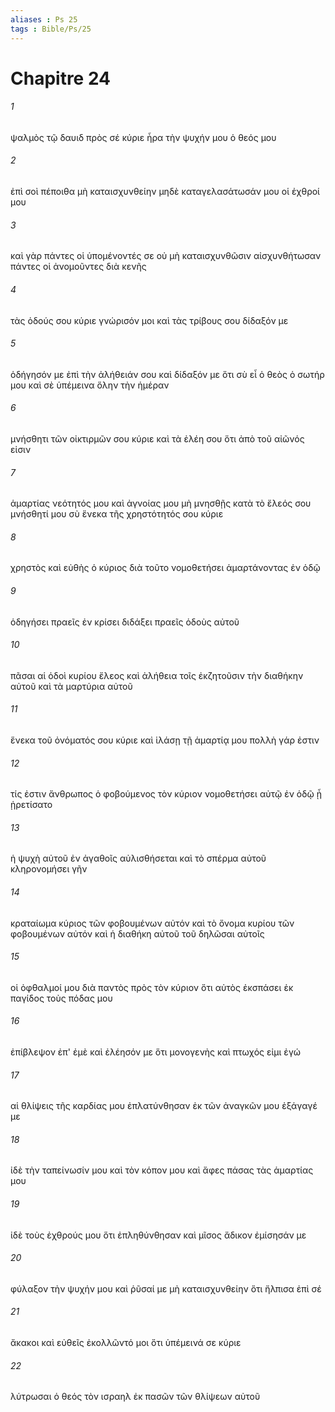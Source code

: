 ```yaml
---
aliases : Ps 25
tags : Bible/Ps/25
---
```


# Chapitre 24

###### 1
ψαλμὸς τῷ δαυιδ πρὸς σέ κύριε ἦρα τὴν ψυχήν μου ὁ θεός μου
###### 2
ἐπὶ σοὶ πέποιθα μὴ καταισχυνθείην μηδὲ καταγελασάτωσάν μου οἱ ἐχθροί μου
###### 3
καὶ γὰρ πάντες οἱ ὑπομένοντές σε οὐ μὴ καταισχυνθῶσιν αἰσχυνθήτωσαν πάντες οἱ ἀνομοῦντες διὰ κενῆς
###### 4
τὰς ὁδούς σου κύριε γνώρισόν μοι καὶ τὰς τρίβους σου δίδαξόν με
###### 5
ὁδήγησόν με ἐπὶ τὴν ἀλήθειάν σου καὶ δίδαξόν με ὅτι σὺ εἶ ὁ θεὸς ὁ σωτήρ μου καὶ σὲ ὑπέμεινα ὅλην τὴν ἡμέραν
###### 6
μνήσθητι τῶν οἰκτιρμῶν σου κύριε καὶ τὰ ἐλέη σου ὅτι ἀπὸ τοῦ αἰῶνός εἰσιν
###### 7
ἁμαρτίας νεότητός μου καὶ ἀγνοίας μου μὴ μνησθῇς κατὰ τὸ ἔλεός σου μνήσθητί μου σὺ ἕνεκα τῆς χρηστότητός σου κύριε
###### 8
χρηστὸς καὶ εὐθὴς ὁ κύριος διὰ τοῦτο νομοθετήσει ἁμαρτάνοντας ἐν ὁδῷ
###### 9
ὁδηγήσει πραεῖς ἐν κρίσει διδάξει πραεῖς ὁδοὺς αὐτοῦ
###### 10
πᾶσαι αἱ ὁδοὶ κυρίου ἔλεος καὶ ἀλήθεια τοῖς ἐκζητοῦσιν τὴν διαθήκην αὐτοῦ καὶ τὰ μαρτύρια αὐτοῦ
###### 11
ἕνεκα τοῦ ὀνόματός σου κύριε καὶ ἱλάσῃ τῇ ἁμαρτίᾳ μου πολλὴ γάρ ἐστιν
###### 12
τίς ἐστιν ἄνθρωπος ὁ φοβούμενος τὸν κύριον νομοθετήσει αὐτῷ ἐν ὁδῷ ᾗ ᾑρετίσατο
###### 13
ἡ ψυχὴ αὐτοῦ ἐν ἀγαθοῖς αὐλισθήσεται καὶ τὸ σπέρμα αὐτοῦ κληρονομήσει γῆν
###### 14
κραταίωμα κύριος τῶν φοβουμένων αὐτόν καὶ τὸ ὄνομα κυρίου τῶν φοβουμένων αὐτόν καὶ ἡ διαθήκη αὐτοῦ τοῦ δηλῶσαι αὐτοῖς
###### 15
οἱ ὀφθαλμοί μου διὰ παντὸς πρὸς τὸν κύριον ὅτι αὐτὸς ἐκσπάσει ἐκ παγίδος τοὺς πόδας μου
###### 16
ἐπίβλεψον ἐπ' ἐμὲ καὶ ἐλέησόν με ὅτι μονογενὴς καὶ πτωχός εἰμι ἐγώ
###### 17
αἱ θλίψεις τῆς καρδίας μου ἐπλατύνθησαν ἐκ τῶν ἀναγκῶν μου ἐξάγαγέ με
###### 18
ἰδὲ τὴν ταπείνωσίν μου καὶ τὸν κόπον μου καὶ ἄφες πάσας τὰς ἁμαρτίας μου
###### 19
ἰδὲ τοὺς ἐχθρούς μου ὅτι ἐπληθύνθησαν καὶ μῖσος ἄδικον ἐμίσησάν με
###### 20
φύλαξον τὴν ψυχήν μου καὶ ῥῦσαί με μὴ καταισχυνθείην ὅτι ἤλπισα ἐπὶ σέ
###### 21
ἄκακοι καὶ εὐθεῖς ἐκολλῶντό μοι ὅτι ὑπέμεινά σε κύριε
###### 22
λύτρωσαι ὁ θεός τὸν ισραηλ ἐκ πασῶν τῶν θλίψεων αὐτοῦ

